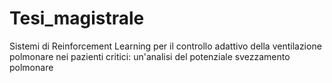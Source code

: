 # Tesi_magistrale
Sistemi di Reinforcement Learning per il controllo adattivo della ventilazione polmonare nei pazienti critici: un'analisi del potenziale svezzamento polmonare
